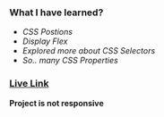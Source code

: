 ### **What I have learned?**
- *CSS Postions*
- *Display Flex*
- *Explored more about CSS Selectors*
- *So..  many CSS Properties*

### [Live Link](https://live-class-project-11.vercel.app/)

**Project is not responsive**